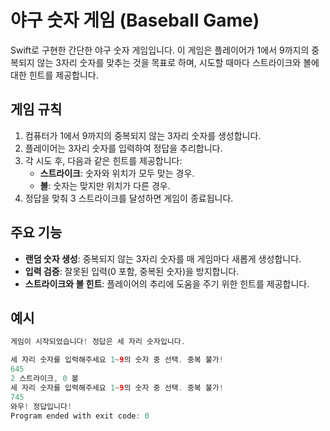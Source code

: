 # 야구 숫자 게임 (Baseball Game)

Swift로 구현한 간단한 야구 숫자 게임입니다. 이 게임은 플레이어가 1에서 9까지의 중복되지 않는 3자리 숫자를 맞추는 것을 목표로 하며, 시도할 때마다 스트라이크와 볼에 대한 힌트를 제공합니다.

## 게임 규칙

1. 컴퓨터가 1에서 9까지의 중복되지 않는 3자리 숫자를 생성합니다.
2. 플레이어는 3자리 숫자를 입력하여 정답을 추리합니다.
3. 각 시도 후, 다음과 같은 힌트를 제공합니다:
    - **스트라이크**: 숫자와 위치가 모두 맞는 경우.
    - **볼**: 숫자는 맞지만 위치가 다른 경우.
4. 정답을 맞춰 3 스트라이크를 달성하면 게임이 종료됩니다.

## 주요 기능

- **랜덤 숫자 생성**: 중복되지 않는 3자리 숫자를 매 게임마다 새롭게 생성합니다.
- **입력 검증**: 잘못된 입력(0 포함, 중복된 숫자)을 방지합니다.
- **스트라이크와 볼 힌트**: 플레이어의 추리에 도움을 주기 위한 힌트를 제공합니다.

## 예시
```swift
게임이 시작되었습니다! 정답은 세 자리 숫자입니다.

세 자리 숫자를 입력해주세요 1~9의 숫자 중 선택. 중복 불가!
645
2 스트라이크, 0 볼
세 자리 숫자를 입력해주세요 1~9의 숫자 중 선택. 중복 불가!
745
와우! 정답입니다!
Program ended with exit code: 0
```
